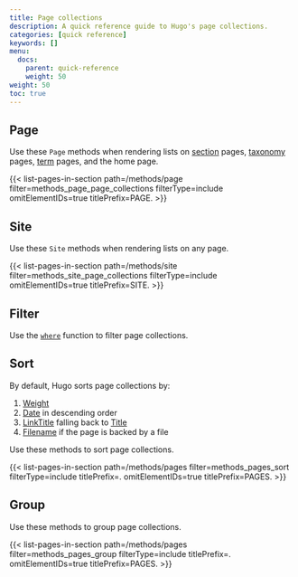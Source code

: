 ```yaml
---
title: Page collections
description: A quick reference guide to Hugo's page collections.
categories: [quick reference]
keywords: []
menu:
  docs:
    parent: quick-reference
    weight: 50
weight: 50
toc: true
---
```


## Page

Use these `Page` methods when rendering lists on [section] pages, [taxonomy] pages, [term] pages, and the home page.

[section]: /getting-started/glossary/#section
[taxonomy]: /getting-started/glossary/#taxonomy
[term]: /getting-started/glossary/#term

{{< list-pages-in-section path=/methods/page filter=methods_page_page_collections filterType=include omitElementIDs=true titlePrefix=PAGE. >}}

## Site

Use these `Site` methods when rendering lists on any page.

{{< list-pages-in-section path=/methods/site filter=methods_site_page_collections filterType=include omitElementIDs=true titlePrefix=SITE. >}}

## Filter

Use the [`where`] function to filter page collections.

[`where`]: /functions/collections/where/

## Sort

By default, Hugo sorts page collections by:

1. [Weight]
2. [Date] in descending order
3. [LinkTitle] falling back to [Title]
4. [Filename] if the page is backed by a file

[Date]: /methods/page/date/
[Weight]: /methods/page/weight/
[LinkTitle]: /methods/page/linktitle/
[Title]: /methods/page/title/
[Filename]: /methods/page/file/#filename

Use these methods to sort page collections.

{{< list-pages-in-section path=/methods/pages filter=methods_pages_sort filterType=include titlePrefix=. omitElementIDs=true titlePrefix=PAGES. >}}

## Group

Use these methods to group page collections.

{{< list-pages-in-section path=/methods/pages filter=methods_pages_group filterType=include titlePrefix=. omitElementIDs=true titlePrefix=PAGES. >}}
